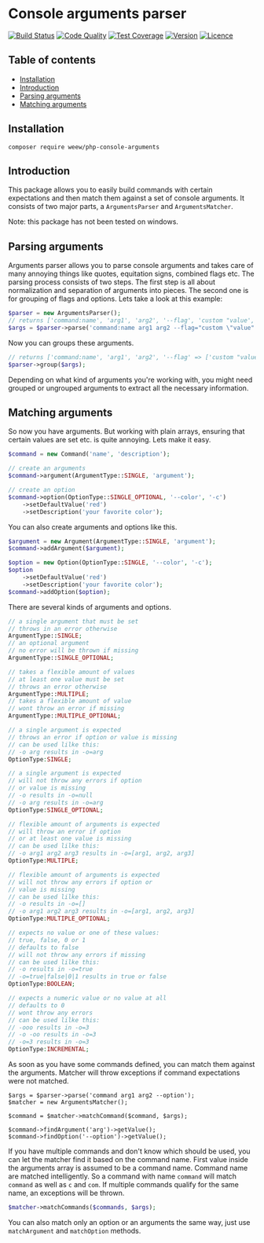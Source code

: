 # Console arguments parser

[![Build Status](https://img.shields.io/travis/weew/php-console-arguments.svg)](https://travis-ci.org/weew/php-console-arguments)
[![Code Quality](https://img.shields.io/scrutinizer/g/weew/php-console-arguments.svg)](https://scrutinizer-ci.com/g/weew/php-console-arguments)
[![Test Coverage](https://img.shields.io/coveralls/weew/php-console-arguments.svg)](https://coveralls.io/github/weew/php-console-arguments)
[![Version](https://img.shields.io/packagist/v/weew/php-console-arguments.svg)](https://packagist.org/packages/weew/php-console-arguments)
[![Licence](https://img.shields.io/packagist/l/weew/php-console-arguments.svg)](https://packagist.org/packages/weew/php-console-arguments)

## Table of contents

- [Installation](#installation)
- [Introduction](#introduction)
- [Parsing arguments](#parsing-arguments)
- [Matching arguments](#matching-arguments)

## Installation

`composer require weew/php-console-arguments`

## Introduction

This package allows you to easily build commands with certain expectations and then match them against a set of console arguments. It consists of two major parts, a `ArgumentsParser` and `ArgumentsMatcher`.

Note: this package has not been tested on windows.

## Parsing arguments

Arguments parser allows you to parse console arguments and takes care of many annoying things like quotes, equitation signs, combined flags etc. The parsing process consists of two steps. The first step is all about normalization and separation of arguments into pieces. The second one is for grouping of flags and options. Lets take a look at this example:

```php
$parser = new ArgumentsParser();
// returns ['command:name', 'arg1', 'arg2', '--flag', 'custom "value', '-f', '1+1=2', '-v', '-v', '-v'];
$args = $parser->parse('command:name arg1 arg2 --flag="custom \"value" -f="1+1=2" -vvv');
```

Now you can groups these arguments.

```php
// returns ['command:name', 'arg1', 'arg2', '--flag' => ['custom "value'], '-f' => ['1+1=2'], '-v' => []]
$parser->group($args);
```

Depending on what kind of arguments you're working with, you might need grouped or ungrouped arguments to extract all the necessary information.

## Matching arguments

So now you have arguments. But working with plain arrays, ensuring that certain values are set etc. is quite annoying. Lets make it easy.

```php
$command = new Command('name', 'description');

// create an arguments
$command->argument(ArgumentType::SINGLE, 'argument');

// create an option
$command->option(OptionType::SINGLE_OPTIONAL, '--color', '-c')
    ->setDefaultValue('red')
    ->setDescription('your favorite color');
```

You can also create arguments and options like this.

```php
$argument = new Argument(ArgumentType::SINGLE, 'argument');
$command->addArgument($argument);

$option = new Option(OptionType::SINGLE, '--color', '-c');
$option
    ->setDefaultValue('red')
    ->setDescription('your favorite color');
$command->addOption($option);
```

There are several kinds of arguments and options.

```php
// a single argument that must be set
// throws in an error otherwise
ArgumentType::SINGLE;
// an optional argument
// no error will be thrown if missing
ArgumentType::SINGLE_OPTIONAL;

// takes a flexible amount of values
// at least one value must be set
// throws an error otherwise
ArgumentType::MULTIPLE;
// takes a flexible amount of value
// wont throw an error if missing
ArgumentType::MULTIPLE_OPTIONAL;

// a single argument is expected
// throws an error if option or value is missing
// can be used lilke this:
// -o arg results in -o=arg
OptionType:SINGLE;

// a single argument is expected
// will not throw any errors if option
// or value is missing
// -o results in -o=null
// -o arg results in -o=arg
OptionType:SINGLE_OPTIONAL;

// flexible amount of arguments is expected
// will throw an error if option
// or at least one value is missing
// can be used lilke this:
// -o arg1 arg2 arg3 results in -o=[arg1, arg2, arg3]
OptionType:MULTIPLE;

// flexible amount of arguments is expected
// will not throw any errors if option or
// value is missing
// can be used lilke this:
// -o results in -o=[]
// -o arg1 arg2 arg3 results in -o=[arg1, arg2, arg3]
OptionType:MULTIPLE_OPTIONAL;

// expects no value or one of these values:
// true, false, 0 or 1
// defaults to false
// will not throw any errors if missing
// can be used lilke this:
// -o results in -o=true
// -o=true|false|0|1 results in true or false
OptionType:BOOLEAN;

// expects a numeric value or no value at all
// defaults to 0
// wont throw any errors
// can be used lilke this:
// -ooo results in -o=3
// -o -oo results in -o=3
// -o=3 results in -o=3
OptionType:INCREMENTAL;
```

As soon as you have some commands defined, you can match them against the arguments. Matcher will throw exceptions if command expectations were not matched.

```
$args = $parser->parse('command arg1 arg2 --option');
$matcher = new ArgumentsMatcher();

$command = $matcher->matchCommand($command, $args);

$command->findArgument('arg')->getValue();
$command->findOption('--option')->getValue();
```

If you have multiple commands and don't know which should be used, you can let the matcher find it based on the command name. First value inside the arguments array is assumed to be a command name. Command name are matched intelligently. So a command with name `command` will match `command` as well as `c` and `com`. If multiple commands qualify for the same name, an exceptions will be thrown.

```php
$matcher->matchCommands($commands, $args);
```

You can also match only an option or an arguments the same way, just use `matchArgument` and `matchOption` methods.
